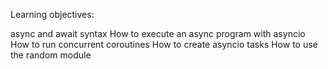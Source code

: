Learning objectives:

async and await syntax
How to execute an async program with asyncio
How to run concurrent coroutines
How to create asyncio tasks
How to use the random module